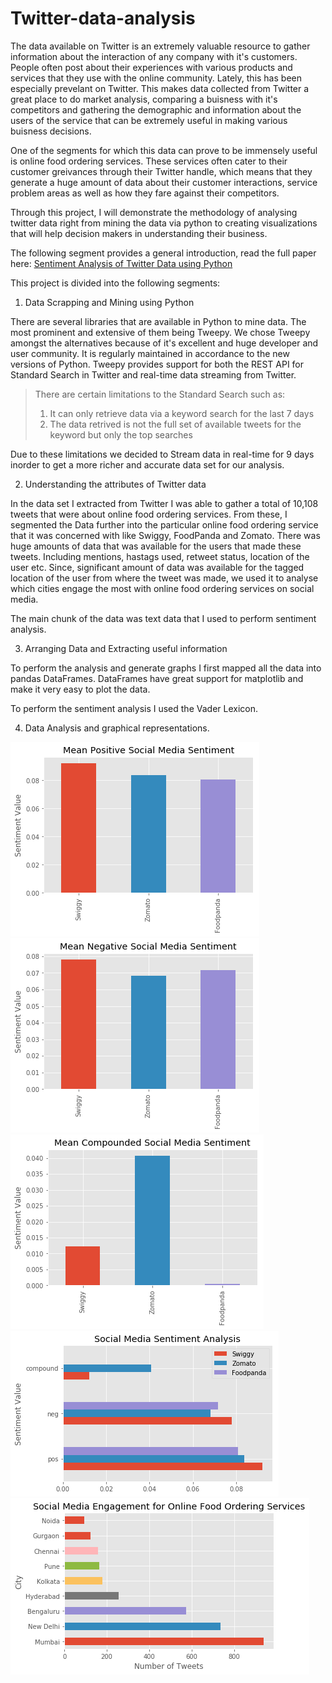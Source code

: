 # Twitter-data-analysis

The data available on Twitter is an extremely valuable resource to gather information about the interaction of any company with it's customers. People often post about their experiences with various products and services that they use with the online community. Lately, this has been especially prevelant on Twitter. 
This makes data collected from Twitter a great place to do market analysis, comparing a buisness with it's competitors and gathering the demographic and information about the users of the service that can be extremely useful in making various buisness decisions. 

One of the segments for which this data can prove to be immensely useful is online food ordering services. These services often cater to their customer greivances through their Twitter handle, which means that they generate a huge amount of data about their customer interactions, service problem areas as well as how they fare against their competitors. 

Through this project, I will demonstrate the methodology of analysing twitter data right from mining the data via python to creating visualizations that will help decision makers in understanding their business.

The following segment provides a general introduction, read the full paper here: [Sentiment Analysis of Twitter Data using Python](1538566070742_Paper.pdf)

This project is divided into the following segments:

1. Data Scrapping and Mining using Python

There are several libraries that are available in Python to mine data. The most prominent and extensive of them being Tweepy. We chose Tweepy amongst the alternatives because of it's excellent and huge developer and user community. It is regularly maintained in accordance to the new versions of Python. 
Tweepy provides support for both the REST API for Standard Search in Twitter and real-time data streaming from Twitter. 

>There are certain limitations to the Standard Search such as:
>1. It can only retrieve data via a keyword search for the last 7 days
>2. The data retrived is not the full set of available tweets for the keyword but only the top searches

Due to these limitations we decided to Stream data in real-time for 9 days inorder to get a more richer and accurate data set for our analysis. 

2. Understanding the attributes of Twitter data 

In the data set I extracted from Twitter I was able to gather a total of 10,108 tweets that were about online food ordering services. From these, I segmented the Data further into the particular online food ordering service that it was concerned with like Swiggy, FoodPanda and Zomato. 
There was huge amounts of data that was available for the users that made these tweets. Including mentions, hastags used, retweet status, location of the user etc. Since, significant amount of data was available for the tagged location of the user from where the tweet was made, we used it to analyse which cities engage the most with online food ordering services on social media. 

The main chunk of the data was text data that I used to perform sentiment analysis.

3. Arranging Data and Extracting useful information 

To perform the analysis and generate graphs I first mapped all the data into pandas DataFrames. DataFrames have great support for matplotlib and make it very easy to plot the data. 

To perform the sentiment analysis I used the Vader Lexicon. 

4. Data Analysis and graphical representations.

![Mean Positive](pos.png)
![Mean Negative](neg.png)
![Mean Compound](compound.png)
![Overall](overall.png)
![Most Active Cities](cityanalysis.png)


